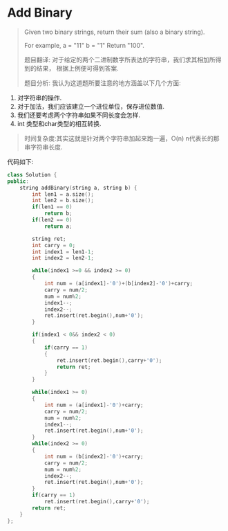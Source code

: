 # Add Binary

> Given two binary strings, return their sum \(also a binary string\).
>
> For example, a = "11" b = "1" Return "100".
>
> 题目翻译: 对于给定的两个二进制数字所表达的字符串，我们求其相加所得到的结果， 根据上例便可得到答案.
>
> 题目分析: 我认为这道题所要注意的地方涵盖以下几个方面:

1. 对字符串的操作.
2. 对于加法，我们应该建立一个进位单位，保存进位数值.
3. 我们还要考虑两个字符串如果不同长度会怎样.
4. int 类型和char类型的相互转换.

> 时间复杂度:其实这就是针对两个字符串加起来跑一遍，O\(n\) n代表长的那串字符串长度.

代码如下:

```cpp
class Solution {
public:
    string addBinary(string a, string b) {
        int len1 = a.size();
        int len2 = b.size();
        if(len1 == 0)
            return b;
        if(len2 == 0)
            return a;

        string ret;
        int carry = 0;
        int index1 = len1-1;
        int index2 = len2-1;

        while(index1 >=0 && index2 >= 0)
        {
            int num = (a[index1]-'0')+(b[index2]-'0')+carry;
            carry = num/2;
            num = num%2;
            index1--;
            index2--;
            ret.insert(ret.begin(),num+'0');
        }

        if(index1 < 0&& index2 < 0)
        {
            if(carry == 1)
            {
                ret.insert(ret.begin(),carry+'0');
                return ret;
            }
        }

        while(index1 >= 0)
        {
            int num = (a[index1]-'0')+carry;
            carry = num/2;
            num = num%2;
            index1--;
            ret.insert(ret.begin(),num+'0');
        }
        while(index2 >= 0)
        {
            int num = (b[index2]-'0')+carry;
            carry = num/2;
            num = num%2;
            index2--;
            ret.insert(ret.begin(),num+'0');
        }
        if(carry == 1)
            ret.insert(ret.begin(),carry+'0');
        return ret;
    }
};
```

